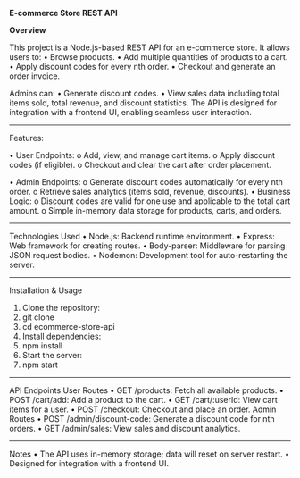 **E-commerce Store REST API**

**Overview**

This project is a Node.js-based REST API for an e-commerce store. It allows users to:
•	Browse products.
•	Add multiple quantities of products to a cart.
•	Apply discount codes for every nth order.
•	Checkout and generate an order invoice.

Admins can:
•	Generate discount codes.
•	View sales data including total items sold, total revenue, and discount statistics.
The API is designed for integration with a frontend UI, enabling seamless user interaction.
________________________________________
Features:

•	User Endpoints: 
o	Add, view, and manage cart items.
o	Apply discount codes (if eligible).
o	Checkout and clear the cart after order placement.

•	Admin Endpoints: 
o	Generate discount codes automatically for every nth order.
o	Retrieve sales analytics (items sold, revenue, discounts).
•	Business Logic: 
o	Discount codes are valid for one use and applicable to the total cart amount.
o	Simple in-memory data storage for products, carts, and orders.
________________________________________
Technologies Used
•	Node.js: Backend runtime environment.
•	Express: Web framework for creating routes.
•	Body-parser: Middleware for parsing JSON request bodies.
•	Nodemon: Development tool for auto-restarting the server.
________________________________________

Installation & Usage
1.	Clone the repository: 
2.	git clone <repository-url>
3.	cd ecommerce-store-api
4.	Install dependencies: 
5.	npm install
6.	Start the server: 
7.	npm start
________________________________________
API Endpoints
User Routes
•	GET /products: Fetch all available products.
•	POST /cart/add: Add a product to the cart.
•	GET /cart/:userId: View cart items for a user.
•	POST /checkout: Checkout and place an order.
Admin Routes
•	POST /admin/discount-code: Generate a discount code for nth orders.
•	GET /admin/sales: View sales and discount analytics.
________________________________________
Notes
•	The API uses in-memory storage; data will reset on server restart.
•	Designed for integration with a frontend UI.
